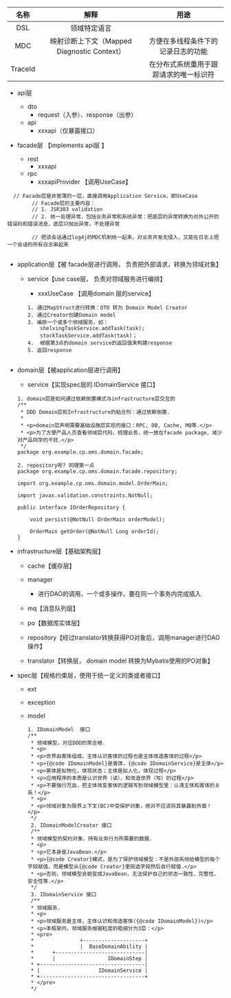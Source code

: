 |  名称   |                    解释                     |                  用途                  |
| :-----: | :-----------------------------------------: | :------------------------------------: |
|   DSL   |                领域特定语言                 |                                        |
|   MDC   | 映射诊断上下文（Mapped Diagnostic Context） |   方便在多线程条件下的记录日志的功能   |
| TraceId |                                             | 在分布式系统重用于跟踪请求的唯一标识符 |





- api层

  - dto
    - request（入参）、response（出参）
  - api
    - xxxapi（仅暴露接口）
- facade层  【implements  api层 】
  - rest
    - xxxapi
  - rpc
    - xxxapiProvider 【调用UseCase】

```
  // Facade层是非常薄的一层，直接调用Application Service，即UseCase
        // Facade层的主要内容：
        // 1. JSR303 validation
        // 2. 统一处理异常，包括业务异常和系统异常：把底层的异常转换为对外公开的错误码和错误消息，底层只抛出异常，不处理异常

        // 把该会话通过log4j的MDC机制统一起来，对业务开发无侵入，又能在日志上把一个会话的所有日志串起来
  
```

- application层【被 facade层进行调用， 负责把外部请求，转换为领域对象】

  - service【use case层， 负责对领域服务进行编排】

    - xxxUseCase 【调用domain 层的service】

    ```
    1. 通过MapStruct进行转换：DTO 转为 Domain Model Creator
    2. 通过Creator创建Domain model
    3. 编排一个或多个领域服务，如：
    	shelvingTaskService.addTask(task);
    	stockTaskService.addTask(task)；
    4.	根据第3点的domain service的返回值来构建response
    5. 返回response
    	

- domain层【被application层进行调用】
  - service【实现spec层的 IDomainService  接口】

  ```
  1. domain层是如何通过依赖倒置模式与infrastructure层交互的
  /**
   * DDD Domain层和Infrastructure的粘合剂：通过依赖倒置.
   *
   * <p>domain层声明需要基础设施层实现的接口：RPC, DB, Cache, MQ等.</p>
   * <p>为了方便产品人员查看领域层代码，梳理业务，统一放在facade package，减少对产品同学的干扰.</p>
   */
  package org.example.cp.oms.domain.facade;
  
  2. repository呢? 同理第一点
  package org.example.cp.oms.domain.facade.repository;
  
  import org.example.cp.oms.domain.model.OrderMain;
  
  import javax.validation.constraints.NotNull;
  
  public interface IOrderRepository {
  
      void persist(@NotNull OrderMain orderModel);
  
      OrderMain getOrder(@NotNull Long orderId);
  }
  ```
  
  
  
- infrastructure层【基础架构层】
  
  - cache【缓存层】
  
  - manager
  
    - 进行DAO的调用，一个或多操作，要在同一个事务内完成插入
  
      
  
  - mq【消息队列层】
  
  - po【数据库实体层】
  
  - repository【经过translator转换获得PO对象后，调用manager进行DAO操作】
  
  - translator【转换层， domain model 转换为Mybatis使用的PO对象】
  
- spec层【规格约束层，使用于统一定义的类或者接口】

  - ext
  - exception
  
  - model
  
    ```
    1. IDomainModel  接口
    /**
     * 领域模型，对应DDD的聚合根.
     * <p>
     * <p>世界由客体组成，主体认识客体的过程也是主体改造客体的过程</p>
     * <p>{@code IDomainModel}是客体，{@code IDomainService}是主体</p>
     * <p>客体是拟物化，体现状态；主体是拟人化，体现过程</p>
     * <p>应用程序的本质是认识世界（读），和改造世界（写）的过程</p>
     * <p>不要强行充血，把主体改变客体的逻辑写到领域模型里：认清主体和客体的关系！</p>
     * <p>
     * <p>领域对象为限界上下文(BC)中受保护对象，绝对不应该将其暴露到外面！</p>
     */
     2. IDomainModelCreator 接口
     /**
     * 领域模型的契约对象，持有业务行为所需要的数据.
     * <p>
     * <p>它本身是JavaBean.</p>
     * <p>{@code Creator}模式，是为了保护领域模型：不是外部系统给模型的每个字段赋值，而是模型从{@code Creator}里挑选字段然后自行赋值.</p>
     * <p>否则，领域模型会蜕变成JavaBean，无法保护自己的状态一致性、完整性、安全性等.</p>
     */
     3. IDomainService 接口
     /**
     * 领域服务.
     * <p>
     * <p>领域服务是主体，主体认识和改造客体({@code IDomainModel})</p>
     * <p>本框架内，领域服务根据粒度的粗细分为3层：</p>
     * <pre>
     *               +--------------------+
     *               |  BaseDomainAbility |
     *      +-----------------------------|
     *      |                 IDomainStep |
     * +----------------------------------|
     * |                   IDomainService |
     * +----------------------------------+
     * </pre>
     */
    ```
  

